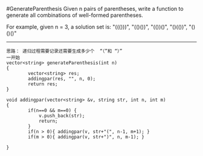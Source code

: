 #GenerateParenthesis
Given n pairs of parentheses, write a function to generate all combinations of well-formed parentheses.

For example, given n = 3, a solution set is:
"((()))", "(()())", "(())()", "()(())", "()()()"


---




```
思路： 递归过程需要记录还需要生成多少个  “（”和 “）”
一开始 
vector<string> generateParenthesis(int n) 
{
        vector<string> res;
        addingpar(res, "", n, 0);
        return res;
}
    
void addingpar(vector<string> &v, string str, int n, int m)
{
        if(n==0 && m==0) {
            v.push_back(str);
            return;
        }
        if(n > 0){ addingpar(v, str+"(", n-1, m+1); }
        if(m > 0){ addingpar(v, str+")", n, m-1); }
        
}
```